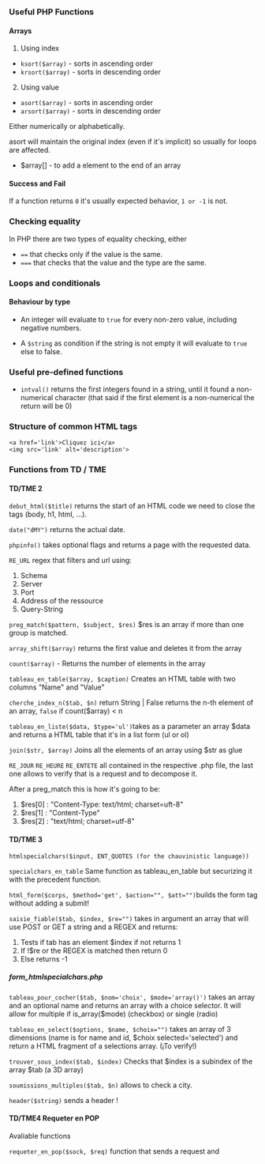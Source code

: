 ### Useful PHP Functions

#### Arrays

1. Using index

- `ksort($array)` - sorts in ascending order
- `krsort($array)` - sorts in descending order

2. Using value

- `asort($array)` - sorts in ascending order
- `arsort($array)` - sorts in descending order

Either numerically or alphabetically.

asort will maintain the original index (even if it's implicit) so usually for loops are affected.

- $array[] - to add a element to the end of an array

#### Success and Fail

If a function returns `0` it's usually expected behavior, `1 or -1` is not.


### Checking equality

In PHP there are two types of equality checking, either

- `==` that checks only if the value is the same.
- `===` that checks that the value and the type are the same.

### Loops and conditionals 

#### Behaviour by type

- An integer will evaluate to `true` for every non-zero value, including negative numbers.

- A `$string` as condition if the string is not empty it will evaluate to `true` else to false.


### Useful pre-defined functions

- `intval()` returns the first integers found in a string, until it found a non-numerical character (that said if the first element is a non-numerical the return will be 0)


### Structure of common HTML tags

`<a href='link'>Cliquez ici</a>`\
`<img src='link' alt='description'>`

### Functions from TD / TME

#### TD/TME 2

`debut_html($title)` returns the start of an HTML code we need to close the tags (body, h1, html, ...).

`date("dMY")` returns the actual date.

`phpinfo()` takes optional flags and returns a page with the requested data.

`RE_URL` regex that filters and url using:
1. Schema
2. Server
3. Port
4. Address of the ressource 
5. Query-String

`preg_match($pattern, $subject, $res)` $res is an array if more than one group is matched.

`array_shift($array)` returns the first value and deletes it from the array

`count($array)` - Returns the number of elements in the array

`tableau_en_table($array, $caption)` Creates an HTML table with two columns "Name" and "Value"

`cherche_index_n($tab, $n)` return String | False returns the n-th element of an array, `false` if count($array) < n

`tableau_en_liste($data, $type='ul')`takes as a parameter an array $data and returns a HTML table that it's in a list form (ul or ol)

`join($str, $array)` Joins all the elements of an array using $str as glue

`RE_JOUR` `RE_HEURE` `RE_ENTETE` all contained in the respective .php file, the last one allows to verify that is a request and to decompose it.

After a preg_match this is how it's going to be:

1. $res[0] : "Content-Type: text/html; charset=uft-8"
2. $res[1] : "Content-Type"
3. $res[2] : "text/html; charset=utf-8"


#### TD/TME 3

`htmlspecialchars($input, ENT_QUOTES (for the chauvinistic language))`

`specialchars_en_table` Same function as tableau_en_table but securizing it with the precedent function.

`html_form($corps, $method='get', $action="", $att="")`builds the form tag without adding a submit!

`saisie_fiable($tab, $index, $re="")` takes in argument an array that will use POST or GET a string and a REGEX and returns:
1. Tests if tab has an element $index if not returns 1
2. If !$re or the REGEX is matched then return 0
3. Else returns -1

##### form_htmlspecialchars.php

`tableau_pour_cocher($tab, $nom='choix', $mode='array()')` takes an array and an optional name and returns an array with a choice selector. It will allow for multiple if is_array($mode) (checkbox) or single (radio)

`tableau_en_select($options, $name, $choix="")` takes an array of 3 dimensions (name is for name and id, $choix selected='selected') and return a HTML fragment of a selections array. (¡To verify!)

`trouver_sous_index($tab, $index)` Checks that $index is a subindex of the array $tab (a 3D array)

`soumissions_multiples($tab, $n)` allows to check a city.

`header($string)` sends a header !

#### TD/TME4 Requeter en POP

Avaliable functions

`requeter_en_pop($sock, $req)` function that sends a request and 